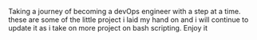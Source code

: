 Taking a journey of becoming a devOps engineer with a step at a time. these are some of the little project i laid my hand on and i will continue to update it as i take on more project on bash scripting. 
Enjoy it
